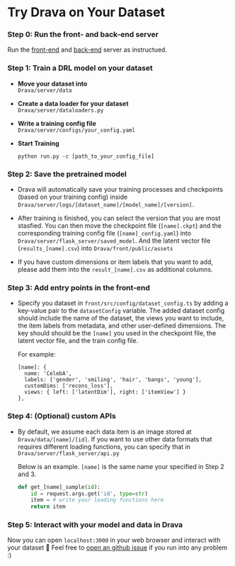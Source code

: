 # Try Drava on Your Dataset

### Step 0: Run the front- and back-end server
 Run the [front-end](./front-end.md) and [back-end](./back-end.md) server as instructued.

### Step 1: Train a DRL model on your dataset

- **Move your dataset into**  
  `Drava/server/data`

- **Create a data loader for your dataset**  
  `Drava/server/dataloaders.py`

- **Write a training config file**  
  `Drava/server/configs/your_config.yaml`

- **Start Training**
  ```
  python run.py -c [path_to_your_config_file]
  ```

### Step 2: Save the pretrained model
  - Drava will automatically save your training processes and checkpoints (based on your training config) inside `Drava/server/logs/[dataset_name]/[model_name]/[version]`.
  
  - After training is finished, you can select the version that you are most stasfied. You can then move the checkpoint file (`[name].ckpt`) and the corresponding training config file (`[name]_config.yaml`) into `Drava/server/flask_server/saved_model`. And the latent vector file (`results_[name].csv`) into `Drava/front/public/assets`
  - If you have custom dimensions or item labels that you want to add, please add them into the `result_[name].csv` as additional columns.

### Step 3: Add entry points in the front-end
  - Specify you dataset in `front/src/config/dataset_config.ts` by adding a key-value pair to the `datasetConfig` variable. The added dataset config should include the name of the dataset, the views you want to include, the item labels from metadata, and other user-defined dimensions. The key should should be the `[name]` you used in the checkpoint file, the latent vector file, and the train config file.

    For example:
    ```
    [name]: {
      name: 'CelebA',
      labels: ['gender', 'smiling', 'hair', 'bangs', 'young'],
      customDims: ['recons_loss'],
      views: { left: ['latentDim'], right: ['itemView'] }
    },
    ```

### Step 4: (Optional) custom APIs
- By default, we assume each data item is an image stored at `Drava/data/[name]/[id]`. If you want to use other data formats that requires different loading functions, you can specify that in `Drava/server/flask_server/api.py`

  Below is an example. `[name]` is the same name your specified in Step 2 and 3.
  ```python
  def get_[name]_sample(id):
      id = request.args.get('id', type=str)
      item = # write your loading functions here
      return item
  ```

### Step 5: Interact with your model and data in Drava
   Now you can open `localhost:3000` in your web browser and interact with your dataset :tada:
   Feel free to [open an github issue](https://github.com/wangqianwen0418/DRAVA/issues/new/choose) if you run into any problem :)